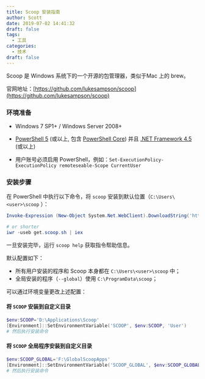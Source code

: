 ```yaml
---
title: Scoop 安装指南
author: Scott
date: 2019-07-02 14:41:32
draft: false
tags:
  - 工具
categories:
  - 技术
draft: false
---
```

Scoop 是 Windows 系统下的一个开源的包管理器，类似于Mac 上的 brew。
<!--more-->

官网地址：[https://github.com/lukesampson/scoop](https://github.com/lukesampson/scoop)

### 环境准备

* Windows 7 SP1+ / Windows Server 2008+

* [PowerShell 5](https://aka.ms/wmf5download) (或以上, 包含 [PowerShell Core](https://docs.microsoft.com/en-us/powershell/scripting/install/installing-powershell-core-on-windows?view=powershell-6)) 并且 [.NET Framework 4.5](https://www.microsoft.com/net/download) (或以上)
* 用户账号必须启用 PowerShell，例如：`Set-ExecutionPolicy-ExecutionPolicy remoteseable-Scope CurrentUser`

### 安装步骤

在 PowerShell 中执行以下命令，将 `scoop` 安装到默认位置（`C:\Users\<user>\scoop` ）：

```powershell
Invoke-Expression (New-Object System.Net.WebClient).DownloadString('https://get.scoop.sh')

# or shorter
iwr -useb get.scoop.sh | iex
```

一旦安装完毕，运行 `scoop help` 获取指令帮助信息。

默认配置如下： 

* 所有用户安装的程序和 Scoop 本身都在 `C:\Users\<user>\scoop` 中；
* 全局安装的程序（`--global`）使用 `C:\ProgramData\scoop`；

可以通过环境变量更改上述配置：

#### 将 `SCOOP` 安装到自定义目录

```powershell
$env:SCOOP='D:\Applications\Scoop'
[Environment]::SetEnvironmentVariable('SCOOP', $env:SCOOP, 'User')
# 然后执行安装命令
```

#### 将 `SCOOP` 全局程序安装到自定义目录

```powershell
$env:SCOOP_GLOBAL='F:\GlobalScoopApps'
[Environment]::SetEnvironmentVariable('SCOOP_GLOBAL', $env:SCOOP_GLOBAL, 'Machine')
# 然后执行安装命令
```

